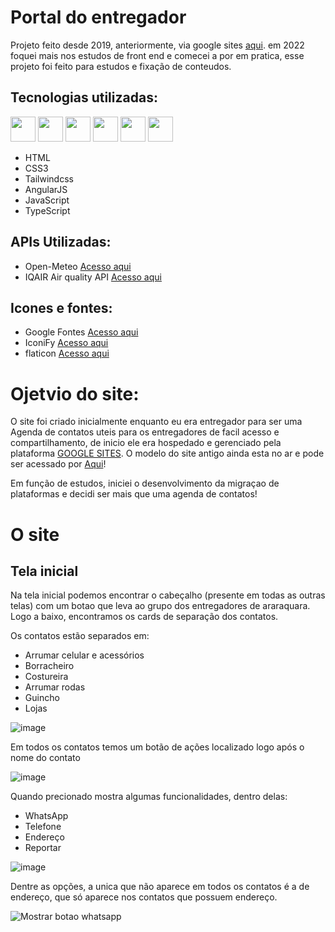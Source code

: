 # Portal do entregador

Projeto feito desde 2019, anteriormente, via google sites <a href="https://sites.google.com/view/contatos-ifood" target="_blank">aqui</a>. em 2022 foquei mais nos estudos de front end e comecei a por em pratica, esse projeto foi feito para estudos e fixação de conteudos.

## Tecnologias utilizadas: 

<div style="display: inline-block">

  <img width="40" src="https://cdn.jsdelivr.net/gh/devicons/devicon/icons/html5/html5-original.svg" />
  <img width="40" src="https://cdn.jsdelivr.net/gh/devicons/devicon/icons/css3/css3-original.svg" />
  <img width="40" src="https://cdn.jsdelivr.net/gh/devicons/devicon/icons/tailwindcss/tailwindcss-plain.svg" />
  <img width="40" src="https://cdn.jsdelivr.net/gh/devicons/devicon/icons/angularjs/angularjs-original.svg" />
  <img width="40" src="https://cdn.jsdelivr.net/gh/devicons/devicon/icons/javascript/javascript-original.svg" />
  <img width="40" src="https://cdn.jsdelivr.net/gh/devicons/devicon/icons/typescript/typescript-original.svg" />           
          
</div>
<br>
        
  <ul>
    <li>HTML</li>
    <li>CSS3</li>
    <li>Tailwindcss</li>
    <li>AngularJS</li>
    <li>JavaScript</li>
    <li>TypeScript</li>
  </ul>

## APIs Utilizadas:

<ul>
  <li>Open-Meteo <a href="https://open-meteo.com/en">Acesso aqui</a></li>
  <li>IQAIR Air quality API <a href="https://www.iqair.com/commercial/air-quality-monitors/airvisual-platform/api">Acesso aqui</a></li>
</ul>

## Icones e fontes:

<ul>
  <li>Google Fontes <a href="https://fonts.google.com/icons">Acesso aqui</a></li>
  <li>IconiFy <a href="https://icon-sets.iconify.design/material-symbols/">Acesso aqui</a></li>
  <li>flaticon <a href="https://www.flaticon.com/icon-fonts-most-downloaded">Acesso aqui</a></li>
</ul>

# Ojetvio do site:

O site foi criado inicialmente enquanto eu era entregador para ser uma Agenda de contatos uteis para os entregadores de facil acesso e compartilhamento, de inicio ele era hospedado e gerenciado pela plataforma <a href="https://sites.google.com/new">GOOGLE SITES</a>. O modelo do site antigo ainda esta no ar e pode ser acessado por <a href="https://sites.google.com/view/contatos-ifood">Aqui</a>!

Em função de estudos, iniciei o desenvolvimento da migraçao de plataformas e decidi ser mais que uma agenda de contatos!

# O site

## Tela inicial

Na tela inicial podemos encontrar o cabeçalho (presente em todas as outras telas) com um botao que leva ao grupo dos entregadores de araraquara.
Logo a baixo, encontramos os cards de separação dos contatos.

Os contatos estão separados em:

<ul>
  <li>Arrumar celular e acessórios</li>
  <li>Borracheiro</li>
  <li>Costureira</li>
  <li>Arrumar rodas</li>
  <li>Guincho</li>
  <li>Lojas</li>
</ul>

![image](https://user-images.githubusercontent.com/78885438/204788897-b3de05dd-5d11-45c4-a182-40eecd68fde4.png)

Em todos os contatos temos um botão de ações localizado logo após o nome do contato

![image](https://user-images.githubusercontent.com/78885438/204790343-38acd131-3928-4574-87da-378b99709166.png)

Quando precionado mostra algumas funcionalidades, dentro delas:

<ul>
  <li>WhatsApp</li>
  <li>Telefone</li>
  <li>Endereço</li>
  <li>Reportar</li>
</ul>

![image](https://user-images.githubusercontent.com/78885438/204790686-21582411-837a-473c-9c06-8ad5af2f71f9.png)

Dentre as opções, a unica que não aparece em todos os contatos é a de endereço, que só aparece nos contatos que possuem endereço.

![Mostrar botao whatsapp](https://user-images.githubusercontent.com/78885438/204792721-edf37f6d-8751-4228-bdf4-95f5ec79c637.gif)
